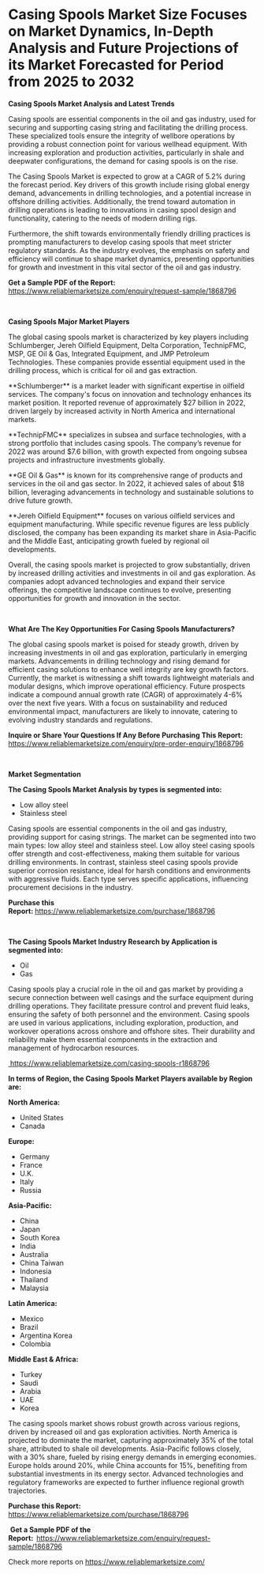 <p><h1>Casing Spools Market Size Focuses on Market Dynamics, In-Depth Analysis and Future Projections of its Market Forecasted for Period from 2025 to 2032</h1></p><p><strong>Casing Spools Market Analysis and Latest Trends</strong></p>
<p><p>Casing spools are essential components in the oil and gas industry, used for securing and supporting casing string and facilitating the drilling process. These specialized tools ensure the integrity of wellbore operations by providing a robust connection point for various wellhead equipment. With increasing exploration and production activities, particularly in shale and deepwater configurations, the demand for casing spools is on the rise.</p><p>The Casing Spools Market is expected to grow at a CAGR of 5.2% during the forecast period. Key drivers of this growth include rising global energy demand, advancements in drilling technologies, and a potential increase in offshore drilling activities. Additionally, the trend toward automation in drilling operations is leading to innovations in casing spool design and functionality, catering to the needs of modern drilling rigs.</p><p>Furthermore, the shift towards environmentally friendly drilling practices is prompting manufacturers to develop casing spools that meet stricter regulatory standards. As the industry evolves, the emphasis on safety and efficiency will continue to shape market dynamics, presenting opportunities for growth and investment in this vital sector of the oil and gas industry.</p></p>
<p><strong>Get a Sample PDF of the Report:&nbsp;</strong> <a href="https://www.reliablemarketsize.com/enquiry/request-sample/1868796?utm_campaign=1898&utm_medium=2&utm_source=Github&utm_content=ia&utm_term=16022025&utm_id=casing-spools">https://www.reliablemarketsize.com/enquiry/request-sample/1868796</a></p>
<p>&nbsp;</p>
<p><strong>Casing Spools Major Market Players</strong></p>
<p><p>The global casing spools market is characterized by key players including Schlumberger, Jereh Oilfield Equipment, Delta Corporation, TechnipFMC, MSP, GE Oil & Gas, Integrated Equipment, and JMP Petroleum Technologies. These companies provide essential equipment used in the drilling process, which is critical for oil and gas extraction.</p><p>**Schlumberger** is a market leader with significant expertise in oilfield services. The company's focus on innovation and technology enhances its market position. It reported revenue of approximately $27 billion in 2022, driven largely by increased activity in North America and international markets.</p><p>**TechnipFMC** specializes in subsea and surface technologies, with a strong portfolio that includes casing spools. The company’s revenue for 2022 was around $7.6 billion, with growth expected from ongoing subsea projects and infrastructure investments globally.</p><p>**GE Oil & Gas** is known for its comprehensive range of products and services in the oil and gas sector. In 2022, it achieved sales of about $18 billion, leveraging advancements in technology and sustainable solutions to drive future growth.</p><p>**Jereh Oilfield Equipment** focuses on various oilfield services and equipment manufacturing. While specific revenue figures are less publicly disclosed, the company has been expanding its market share in Asia-Pacific and the Middle East, anticipating growth fueled by regional oil developments.</p><p>Overall, the casing spools market is projected to grow substantially, driven by increased drilling activities and investments in oil and gas exploration. As companies adopt advanced technologies and expand their service offerings, the competitive landscape continues to evolve, presenting opportunities for growth and innovation in the sector.</p></p>
<p>&nbsp;</p>
<p><strong>What Are The Key Opportunities For Casing Spools Manufacturers?</strong></p>
<p><p>The global casing spools market is poised for steady growth, driven by increasing investments in oil and gas exploration, particularly in emerging markets. Advancements in drilling technology and rising demand for efficient casing solutions to enhance well integrity are key growth factors. Currently, the market is witnessing a shift towards lightweight materials and modular designs, which improve operational efficiency. Future prospects indicate a compound annual growth rate (CAGR) of approximately 4-6% over the next five years. With a focus on sustainability and reduced environmental impact, manufacturers are likely to innovate, catering to evolving industry standards and regulations.</p></p>
<p><strong>Inquire or Share Your Questions If Any Before Purchasing This Report:</strong> <a href="https://www.reliablemarketsize.com/enquiry/pre-order-enquiry/1868796?utm_campaign=1898&utm_medium=2&utm_source=Github&utm_content=ia&utm_term=16022025&utm_id=casing-spools">https://www.reliablemarketsize.com/enquiry/pre-order-enquiry/1868796</a></p>
<p>&nbsp;</p>
<p><strong>Market Segmentation</strong></p>
<p><strong>The Casing Spools Market Analysis by types is segmented into:</strong></p>
<p><ul><li>Low alloy steel</li><li>Stainless steel</li></ul></p>
<p><p>Casing spools are essential components in the oil and gas industry, providing support for casing strings. The market can be segmented into two main types: low alloy steel and stainless steel. Low alloy steel casing spools offer strength and cost-effectiveness, making them suitable for various drilling environments. In contrast, stainless steel casing spools provide superior corrosion resistance, ideal for harsh conditions and environments with aggressive fluids. Each type serves specific applications, influencing procurement decisions in the industry.</p></p>
<p><strong>Purchase this Report:&nbsp;</strong><a href="https://www.reliablemarketsize.com/purchase/1868796?utm_campaign=1898&utm_medium=2&utm_source=Github&utm_content=ia&utm_term=16022025&utm_id=casing-spools">https://www.reliablemarketsize.com/purchase/1868796</a></p>
<p>&nbsp;</p>
<p><strong>The Casing Spools Market Industry Research by Application is segmented into:</strong></p>
<p><ul><li>Oil</li><li>Gas</li></ul></p>
<p><p>Casing spools play a crucial role in the oil and gas market by providing a secure connection between well casings and the surface equipment during drilling operations. They facilitate pressure control and prevent fluid leaks, ensuring the safety of both personnel and the environment. Casing spools are used in various applications, including exploration, production, and workover operations across onshore and offshore sites. Their durability and reliability make them essential components in the extraction and management of hydrocarbon resources.</p></p>
<p><a href="https://www.reliablemarketsize.com/casing-spools-r1868796?utm_campaign=1898&utm_medium=2&utm_source=Github&utm_content=ia&utm_term=16022025&utm_id=casing-spools">&nbsp;https://www.reliablemarketsize.com/casing-spools-r1868796</a></p>
<p><strong>In terms of Region, the Casing Spools Market Players available by Region are:</strong></p>
<p>
    <p> <strong> North America: </strong>
        <ul>
            <li>United States</li>
            <li>Canada</li>
        </ul>
        </p> 
    <p> <strong> Europe: </strong>
        <ul>
            <li>Germany</li>
            <li>France</li>
            <li>U.K.</li>
            <li>Italy</li>
            <li>Russia</li>
        </ul>
        </p> 
    <p> <strong> Asia-Pacific: </strong>
        <ul>
            <li>China</li>
            <li>Japan</li>
            <li>South Korea</li>
            <li>India</li>
            <li>Australia</li>
            <li>China Taiwan</li>
            <li>Indonesia</li>
            <li>Thailand</li>
            <li>Malaysia</li>
        </ul>
        </p> 
    <p> <strong> Latin America: </strong>
        <ul>
            <li>Mexico</li>
            <li>Brazil</li>
            <li>Argentina Korea</li>
            <li>Colombia</li>
        </ul>
        </p> 
    <p> <strong> Middle East & Africa: </strong>
        <ul>
            <li>Turkey</li>
            <li>Saudi</li>
            <li>Arabia</li>
            <li>UAE</li>
            <li>Korea</li>
        </ul>
    </p>
    </p>
<p><p>The casing spools market shows robust growth across various regions, driven by increased oil and gas exploration activities. North America is projected to dominate the market, capturing approximately 35% of the total share, attributed to shale oil developments. Asia-Pacific follows closely, with a 30% share, fueled by rising energy demands in emerging economies. Europe holds around 20%, while China accounts for 15%, benefiting from substantial investments in its energy sector. Advanced technologies and regulatory frameworks are expected to further influence regional growth trajectories.</p></p>
<p><strong>Purchase this Report: </strong><a href="https://www.reliablemarketsize.com/purchase/1868796?utm_campaign=1898&utm_medium=2&utm_source=Github&utm_content=ia&utm_term=16022025&utm_id=casing-spools">https://www.reliablemarketsize.com/purchase/1868796</a></p>
<p>&nbsp;<strong>Get a Sample PDF of the Report:&nbsp;&nbsp;</strong><a href="https://www.reliablemarketsize.com/enquiry/request-sample/1868796?utm_campaign=1898&utm_medium=2&utm_source=Github&utm_content=ia&utm_term=16022025&utm_id=casing-spools">https://www.reliablemarketsize.com/enquiry/request-sample/1868796</a></p>
<p><strong></strong></p>
<p>Check more reports on <a href="https://www.reliablemarketsize.com/?utm_campaign=1898&utm_medium=2&utm_source=Github&utm_content=ia&utm_term=16022025&utm_id=casing-spools">https://www.reliablemarketsize.com/</a></p>